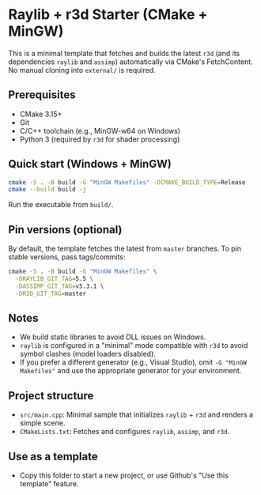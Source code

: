 # Raylib + r3d Starter (CMake + MinGW)

This is a minimal template that fetches and builds the latest `r3d` (and its dependencies `raylib` and `assimp`) automatically via CMake's FetchContent. No manual cloning into `external/` is required.

## Prerequisites
- CMake 3.15+
- Git
- C/C++ toolchain (e.g., MinGW-w64 on Windows)
- Python 3 (required by `r3d` for shader processing)

## Quick start (Windows + MinGW)
```bash
cmake -S . -B build -G "MinGW Makefiles" -DCMAKE_BUILD_TYPE=Release
cmake --build build -j
```
Run the executable from `build/`.

## Pin versions (optional)
By default, the template fetches the latest from `master` branches. To pin stable versions, pass tags/commits:
```bash
cmake -S . -B build -G "MinGW Makefiles" \
  -DRAYLIB_GIT_TAG=5.5 \
  -DASSIMP_GIT_TAG=v5.3.1 \
  -DR3D_GIT_TAG=master
```

## Notes
- We build static libraries to avoid DLL issues on Windows.
- `raylib` is configured in a "minimal" mode compatible with `r3d` to avoid symbol clashes (model loaders disabled).
- If you prefer a different generator (e.g., Visual Studio), omit `-G "MinGW Makefiles"` and use the appropriate generator for your environment.

## Project structure
- `src/main.cpp`: Minimal sample that initializes `raylib` + `r3d` and renders a simple scene.
- `CMakeLists.txt`: Fetches and configures `raylib`, `assimp`, and `r3d`.

## Use as a template
- Copy this folder to start a new project, or use Github's "Use this template" feature.

